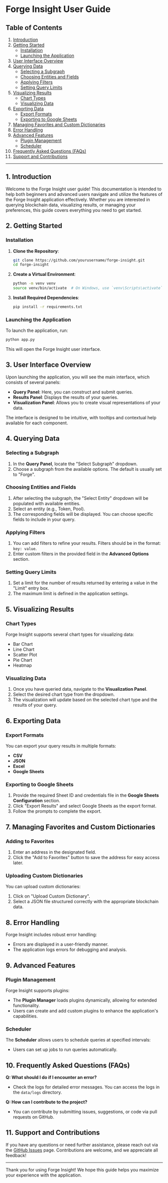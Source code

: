 # Forge Insight User Guide

## Table of Contents
1. [Introduction](#introduction)
2. [Getting Started](#getting-started)
   - [Installation](#installation)
   - [Launching the Application](#launching-the-application)
3. [User Interface Overview](#user-interface-overview)
4. [Querying Data](#querying-data)
   - [Selecting a Subgraph](#selecting-a-subgraph)
   - [Choosing Entities and Fields](#choosing-entities-and-fields)
   - [Applying Filters](#applying-filters)
   - [Setting Query Limits](#setting-query-limits)
5. [Visualizing Results](#visualizing-results)
   - [Chart Types](#chart-types)
   - [Visualizing Data](#visualizing-data)
6. [Exporting Data](#exporting-data)
   - [Export Formats](#export-formats)
   - [Exporting to Google Sheets](#exporting-to-google-sheets)
7. [Managing Favorites and Custom Dictionaries](#managing-favorites-and-custom-dictionaries)
8. [Error Handling](#error-handling)
9. [Advanced Features](#advanced-features)
   - [Plugin Management](#plugin-management)
   - [Scheduler](#scheduler)
10. [Frequently Asked Questions (FAQs)](#frequently-asked-questions-faqs)
11. [Support and Contributions](#support-and-contributions)

---

## 1. Introduction

Welcome to the Forge Insight user guide! This documentation is intended to help both beginners and advanced users navigate and utilize the features of the Forge Insight application effectively. Whether you are interested in querying blockchain data, visualizing results, or managing your preferences, this guide covers everything you need to get started.

## 2. Getting Started

### Installation

1. **Clone the Repository**:
   ```bash
   git clone https://github.com/yourusername/forge-insight.git
   cd forge-insight
   ```

2. **Create a Virtual Environment**:
   ```bash
   python -m venv venv
   source venv/bin/activate  # On Windows, use `venv\Scripts\activate`
   ```

3. **Install Required Dependencies**:
   ```bash
   pip install -r requirements.txt
   ```

### Launching the Application

To launch the application, run:
```bash
python app.py
```
This will open the Forge Insight user interface.

## 3. User Interface Overview

Upon launching the application, you will see the main interface, which consists of several panels:

- **Query Panel**: Here, you can construct and submit queries.
- **Results Panel**: Displays the results of your queries.
- **Visualization Panel**: Allows you to create visual representations of your data.

The interface is designed to be intuitive, with tooltips and contextual help available for each component.

## 4. Querying Data

### Selecting a Subgraph

1. In the **Query Panel**, locate the "Select Subgraph" dropdown.
2. Choose a subgraph from the available options. The default is usually set to "Forge".

### Choosing Entities and Fields

1. After selecting the subgraph, the "Select Entity" dropdown will be populated with available entities.
2. Select an entity (e.g., Token, Pool).
3. The corresponding fields will be displayed. You can choose specific fields to include in your query.

### Applying Filters

1. You can add filters to refine your results. Filters should be in the format: `key: value`.
2. Enter custom filters in the provided field in the **Advanced Options** section.

### Setting Query Limits

1. Set a limit for the number of results returned by entering a value in the "Limit" entry box.
2. The maximum limit is defined in the application settings.

## 5. Visualizing Results

### Chart Types

Forge Insight supports several chart types for visualizing data:
- Bar Chart
- Line Chart
- Scatter Plot
- Pie Chart
- Heatmap

### Visualizing Data

1. Once you have queried data, navigate to the **Visualization Panel**.
2. Select the desired chart type from the dropdown.
3. The visualization will update based on the selected chart type and the results of your query.

## 6. Exporting Data

### Export Formats

You can export your query results in multiple formats:
- **CSV**
- **JSON**
- **Excel**
- **Google Sheets**

### Exporting to Google Sheets

1. Provide the required Sheet ID and credentials file in the **Google Sheets Configuration** section.
2. Click "Export Results" and select Google Sheets as the export format.
3. Follow the prompts to complete the export.

## 7. Managing Favorites and Custom Dictionaries

### Adding to Favorites

1. Enter an address in the designated field.
2. Click the "Add to Favorites" button to save the address for easy access later.

### Uploading Custom Dictionaries

You can upload custom dictionaries:
1. Click on "Upload Custom Dictionary".
2. Select a JSON file structured correctly with the appropriate blockchain data.

## 8. Error Handling

Forge Insight includes robust error handling:
- Errors are displayed in a user-friendly manner.
- The application logs errors for debugging and analysis.

## 9. Advanced Features

### Plugin Management

Forge Insight supports plugins:
- The **Plugin Manager** loads plugins dynamically, allowing for extended functionality.
- Users can create and add custom plugins to enhance the application's capabilities.

### Scheduler

The **Scheduler** allows users to schedule queries at specified intervals:
- Users can set up jobs to run queries automatically.

## 10. Frequently Asked Questions (FAQs)

**Q: What should I do if I encounter an error?**
- Check the logs for detailed error messages. You can access the logs in the `data/logs` directory.

**Q: How can I contribute to the project?**
- You can contribute by submitting issues, suggestions, or code via pull requests on GitHub.

## 11. Support and Contributions

If you have any questions or need further assistance, please reach out via the [GitHub Issues](https://github.com/yourusername/forge-insight/issues) page. Contributions are welcome, and we appreciate all feedback!

---

Thank you for using Forge Insight! We hope this guide helps you maximize your experience with the application.
